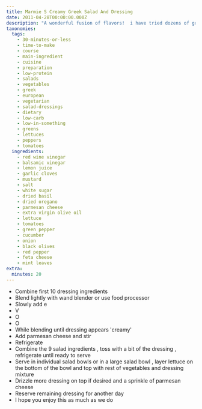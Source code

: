 ```yaml
---
title: Marmie S Creamy Greek Salad And Dressing
date: 2011-04-28T00:00:00.000Z
description: "A wonderful fusion of flavors!  i have tried dozens of greek salad recipes, and so often they taste overly oily or plain.  i have put together what i feel is the best of what i have made before and this is what i have come up with.  (i need to write it down before i lose the scrap of paper i scribbled it on).   i make a triple batch and keep it in the fridge... in a recycled store bought salad dressing bottle!  i won't be buying greek dressing ever again.\r\nnote: (i believe that recipezaar's nutritional information for this recipe is way out of wack... will investigate)"
taxonomies:
  tags:
    - 30-minutes-or-less
    - time-to-make
    - course
    - main-ingredient
    - cuisine
    - preparation
    - low-protein
    - salads
    - vegetables
    - greek
    - european
    - vegetarian
    - salad-dressings
    - dietary
    - low-carb
    - low-in-something
    - greens
    - lettuces
    - peppers
    - tomatoes
  ingredients:
    - red wine vinegar
    - balsamic vinegar
    - lemon juice
    - garlic cloves
    - mustard
    - salt
    - white sugar
    - dried basil
    - dried oregano
    - parmesan cheese
    - extra virgin olive oil
    - lettuce
    - tomatoes
    - green pepper
    - cucumber
    - onion
    - black olives
    - red pepper
    - feta cheese
    - mint leaves
extra:
  minutes: 20
---
```

 - Combine first 10 dressing ingredients
 - Blend lightly with wand blender or use food processor
 - Slowly add e
 - V
 - O
 - O
 - While blending until dressing appears 'creamy'
 - Add parmesan cheese and stir
 - Refrigerate
 - Combine the 9 salad ingredients , toss with a bit of the dressing , refrigerate until ready to serve
 - Serve in individual salad bowls or in a large salad bowl , layer lettuce on the bottom of the bowl and top with rest of vegetables and dressing mixture
 - Drizzle more dressing on top if desired and a sprinkle of parmesan cheese
 - Reserve remaining dressing for another day
 - I hope you enjoy this as much as we do
